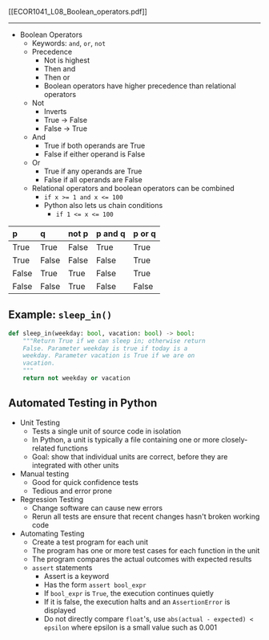 [[ECOR1041_L08_Boolean_operators.pdf]]

---
- Boolean Operators
	- Keywords: `and`, `or`, `not`
	- Precedence
		- Not is highest
		- Then and
		- Then or
		- Boolean operators have higher precedence than relational operators
	- Not
		- Inverts
		- True -> False
		- False -> True
	- And
		- True if both operands are True
		- False if either operand is False
	- Or
		- True if any operands are True
		- False if all operands are False
	- Relational operators and boolean operators can be combined
		- `if x >= 1 and x <= 100`
		- Python also lets us chain conditions
			- `if 1 <= x <= 100`

| p     | q     | not p | p and q | p or q |
| :---- | :---- | :---- | :------ | :----- |
| True  | True  | False | True    | True   |
| True  | False | False | False   | True   |
| False | True  | True  | False   | True   |
| False | False | True  | False   | False  |

## Example: `sleep_in()`

```python
def sleep_in(weekday: bool, vacation: bool) -> bool:
	"""Return True if we can sleep in; otherwise return
	False. Parameter weekday is true if today is a
	weekday. Parameter vacation is True if we are on
	vacation.
	"""
	return not weekday or vacation
```

## Automated Testing in Python

- Unit Testing
	- Tests a single unit of source code in isolation
	- In Python, a unit is typically a file containing one or more closely-related functions
	- Goal: show that individual units are correct, before they are integrated with other units
- Manual testing
	- Good for quick confidence tests
	- Tedious and error prone
- Regression Testing
	- Change software can cause new errors
	- Rerun all tests are ensure that recent changes hasn't broken working code
- Automating Testing
	- Create a test program for each unit
	- The program has one or more test cases for each function in the unit
	- The program compares the actual outcomes with expected results
	- `assert` statements
		- Assert is a keyword
		- Has the form `assert bool_expr`
		- If `bool_expr` is `True`, the execution continues quietly
		- If it is false, the execution halts and an `AssertionError` is displayed
		- Do not directly compare `float`'s, use `abs(actual - expected) < epsilon` where epsilon is a small value such as 0.001
